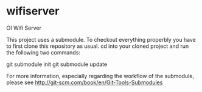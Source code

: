 wifiserver
==========

OI Wifi Server

This project uses a submodule. To checkout everything properbly you have to first clone this repository as usual.
cd into your cloned project and run the following two commands:

git submodule init
git submodule update

For more information, especially regarding the workflow of the submodule, please see http://git-scm.com/book/en/Git-Tools-Submodules
